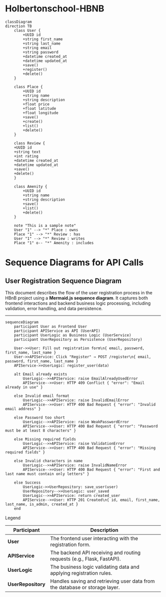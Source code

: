 # Holbertonschool-HBNB
```mermaid
classDiagram
direction TB
    class User {
        +UUID id
	    +string first_name
        +string last_name
	    +string email
	    +string password
	    +datetime created_at
	    +datetime updated_at
	    +save()
        +register()
	    +delete()
    }

    class Place {
        +UUID id
	    +string name
	    +string description
	    +float price
        +float latitude
        +float longitude
	    +save()
        +create()
        +list()
	    +delete()
    }

    class Review {
    +UUID id
    +string text
    +int rating
    +datetime created_at
    +datetime updated_at
    +save()
    +delete()
    }

    class Amenity {
	    +UUID id
	    +string name
	    +string description
	    +save()
        +list()
	    +delete()
    }

	note "This is a sample note"
    User "1" --> "*" Place : owns
    Place "1" --> "*" Review : has
    User "1" --> "*" Review : writes
    Place "1" o-- "*" Amenity : includes
```

# Sequence Diagrams for API Calls 

## User Registration Sequence Diagram

This document describes the flow of the user registration process in the HBnB project using a **Mermaid.js sequence diagram**. It captures both frontend interactions and backend business logic processing, including validation, error handling, and data persistence.

---

```mermaid
sequenceDiagram
    participant User as Frontend User
    participant APIService as API (UserAPI)
    participant UserLogic as Business Logic (UserService)
    participant UserRepository as Persistence (UserRepository)

    User->>User: Fill out registration form\n{ email, password, first_name, last_name }
    User->>APIService: Click "Register" → POST /register\n{ email, password, first_name, last_name }
    APIService->>UserLogic: register_user(data)

    alt Email already exists
        UserLogic-->>APIService: raise EmailAlreadyUsedError
        APIService-->>User: HTTP 409 Conflict { "error": "Email already in use" }

    else Invalid email format
        UserLogic-->>APIService: raise InvalidEmailError
        APIService-->>User: HTTP 400 Bad Request { "error": "Invalid email address" }

    else Password too short
        UserLogic-->>APIService: raise WeakPasswordError
        APIService-->>User: HTTP 400 Bad Request { "error": "Password must be at least 8 characters" }

    else Missing required fields
        UserLogic-->>APIService: raise ValidationError
        APIService-->>User: HTTP 400 Bad Request { "error": "Missing required fields" }

    else Invalid characters in name
        UserLogic-->>APIService: raise InvalidNameError
        APIService-->>User: HTTP 400 Bad Request { "error": "First and last name must contain only letters" }

    else Success
        UserLogic->>UserRepository: save_user(user)
        UserRepository-->>UserLogic: user_saved
        UserLogic-->>APIService: return created_user
        APIService-->>User: HTTP 201 Created\n{ id, email, first_name, last_name, is_admin, created_at }
    end
```
 Legend

| Participant        | Description                                                                 |
| ------------------ | --------------------------------------------------------------------------- |
| **User**           | The frontend user interacting with the registration form.                   |
| **APIService**     | The backend API receiving and routing requests (e.g., Flask, FastAPI).      |
| **UserLogic**      | The business logic validating data and applying registration rules.         |
| **UserRepository** | Handles saving and retrieving user data from the database or storage layer. |

